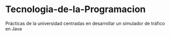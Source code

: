 # Tecnologia-de-la-Programacion
Prácticas de la universidad centradas en desarrollar un simulador de tráfico en Java

